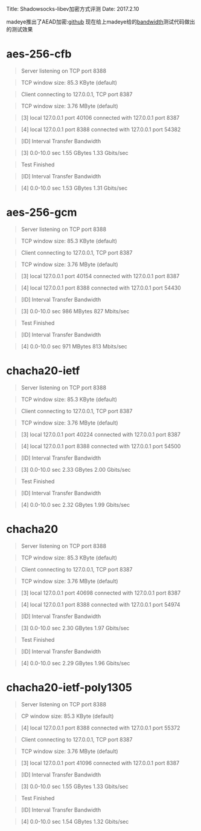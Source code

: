 Title: Shadowsocks-libev加密方式评测
Date: 2017.2.10

madeye推出了AEAD加密:[github](https://github.com/shadowsocks/shadowsocks-libev/releases/tag/v3.0.0) 现在给上madeye给的[bandwidth](https://gist.github.com/madeye/c046fc35e10a82154f4697fb316a7ac6)测试代码做出的测试效果

# aes-256-cfb

> Server listening on TCP port 8388

> TCP window size: 85.3 KByte (default)

> Client connecting to 127.0.0.1, TCP port 8387

> TCP window size: 3.76 MByte (default)

> [3] local 127.0.0.1 port 40106 connected with 127.0.0.1 port 8387

> [4] local 127.0.0.1 port 8388 connected with 127.0.0.1 port 54382

> [ID] Interval Transfer Bandwidth

> [3] 0.0-10.0 sec 1.55 GBytes 1.33 Gbits/sec

> Test Finished

> [ID] Interval Transfer Bandwidth

> [4] 0.0-10.0 sec 1.53 GBytes 1.31 Gbits/sec

# aes-256-gcm

> Server listening on TCP port 8388

> TCP window size: 85.3 KByte (default)

> Client connecting to 127.0.0.1, TCP port 8387

> TCP window size: 3.76 MByte (default)

> [3] local 127.0.0.1 port 40154 connected with 127.0.0.1 port 8387

> [4] local 127.0.0.1 port 8388 connected with 127.0.0.1 port 54430

> [ID] Interval Transfer Bandwidth

> [3] 0.0-10.0 sec 986 MBytes 827 Mbits/sec

> Test Finished

> [ID] Interval Transfer Bandwidth

> [4] 0.0-10.0 sec 971 MBytes 813 Mbits/sec

# chacha20-ietf

> Server listening on TCP port 8388

> TCP window size: 85.3 KByte (default)

> Client connecting to 127.0.0.1, TCP port 8387

> TCP window size: 3.76 MByte (default)

> [3] local 127.0.0.1 port 40224 connected with 127.0.0.1 port 8387

> [4] local 127.0.0.1 port 8388 connected with 127.0.0.1 port 54500

> [ID] Interval Transfer Bandwidth

> [3] 0.0-10.0 sec 2.33 GBytes 2.00 Gbits/sec

> Test Finished

> [ID] Interval Transfer Bandwidth

> [4] 0.0-10.0 sec 2.32 GBytes 1.99 Gbits/sec

# chacha20

> Server listening on TCP port 8388

> TCP window size: 85.3 KByte (default)

> Client connecting to 127.0.0.1, TCP port 8387

> TCP window size: 3.76 MByte (default)

> [3] local 127.0.0.1 port 40698 connected with 127.0.0.1 port 8387

> [4] local 127.0.0.1 port 8388 connected with 127.0.0.1 port 54974

> [ID] Interval Transfer Bandwidth

> [3] 0.0-10.0 sec 2.30 GBytes 1.97 Gbits/sec

> Test Finished

> [ID] Interval Transfer Bandwidth

> [4] 0.0-10.0 sec 2.29 GBytes 1.96 Gbits/sec

# chacha20-ietf-poly1305

> Server listening on TCP port 8388

> CP window size: 85.3 KByte (default)

> [4] local 127.0.0.1 port 8388 connected with 127.0.0.1 port 55372

> Client connecting to 127.0.0.1, TCP port 8387

> TCP window size: 3.76 MByte (default)

> [3] local 127.0.0.1 port 41096 connected with 127.0.0.1 port 8387

> [ID] Interval Transfer Bandwidth

> [3] 0.0-10.0 sec 1.55 GBytes 1.33 Gbits/sec

> Test Finished

> [ID] Interval Transfer Bandwidth

> [4] 0.0-10.0 sec 1.54 GBytes 1.32 Gbits/sec
